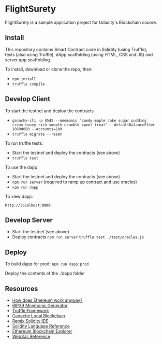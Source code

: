 # FlightSurety

FlightSurety is a sample application project for Udacity's Blockchain course.

## Install

This repository contains Smart Contract code in Solidity (using Truffle), tests (also using Truffle), dApp scaffolding (using HTML, CSS and JS) and server app scaffolding.

To install, download or clone the repo, then:

- `npm install`
- `truffle compile`

## Develop Client

To start the testnet and deploy the contracts
- `ganache-cli -p 8545 --mnemonic "candy maple cake sugar pudding cream honey rich smooth crumble sweet treat" --defaultBalanceEther 10000000 --accounts=100`
- `truffle migrate --reset`


To run truffle tests:
- Start the testnet and deploy the contracts (see above)
- `truffle test`

To use the dapp:
- Start the testnet and deploy the contracts (see above)
- `npm run server` (required to ramp up contract and use oracles)
- `npm run dapp`

To view dapp:

`http://localhost:8000`

## Develop Server
- Start the testnet (see above)
- Deploy contracts
`npm run server`
`truffle test ./test/oracles.js`

## Deploy

To build dapp for prod:
`npm run dapp:prod`

Deploy the contents of the ./dapp folder


## Resources

* [How does Ethereum work anyway?](https://medium.com/@preethikasireddy/how-does-ethereum-work-anyway-22d1df506369)
* [BIP39 Mnemonic Generator](https://iancoleman.io/bip39/)
* [Truffle Framework](http://truffleframework.com/)
* [Ganache Local Blockchain](http://truffleframework.com/ganache/)
* [Remix Solidity IDE](https://remix.ethereum.org/)
* [Solidity Language Reference](http://solidity.readthedocs.io/en/v0.4.24/)
* [Ethereum Blockchain Explorer](https://etherscan.io/)
* [Web3Js Reference](https://github.com/ethereum/wiki/wiki/JavaScript-API)
